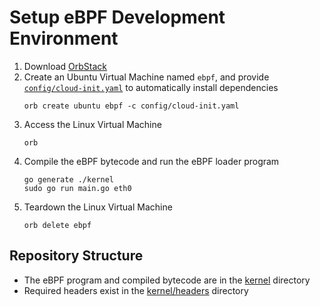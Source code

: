 # Setup eBPF Development Environment
1. Download [OrbStack](https://orbstack.dev/download)
2. Create an Ubuntu Virtual Machine named `ebpf`, and provide [`config/cloud-init.yaml`](/config/cloud-init.yaml) to automatically install dependencies
    ```shell
    orb create ubuntu ebpf -c config/cloud-init.yaml
    ```
3. Access the Linux Virtual Machine
    ```shell
    orb
    ```
4. Compile the eBPF bytecode and run the eBPF loader program
   ```shell
   go generate ./kernel
   sudo go run main.go eth0
   ```
5. Teardown the Linux Virtual Machine
    ```shell
    orb delete ebpf
    ```

## Repository Structure
- The eBPF program and compiled bytecode are in the [kernel](kernel) directory
- Required headers exist in the [kernel/headers](/kernel/headers) directory